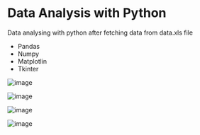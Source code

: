 # Data Analysis with Python
 Data analysing with python after fetching data from data.xls file 
  - Pandas
  - Numpy
  - Matplotlin
  - Tkinter

![image](https://user-images.githubusercontent.com/50117273/126819242-93dc0b0c-0fea-48fb-865b-155126635458.png)

![image](https://user-images.githubusercontent.com/50117273/126819261-bb6641bf-9061-4083-9cbb-a8b6b51154a4.png)

![image](https://user-images.githubusercontent.com/50117273/126819283-07f30bfb-34ec-4278-a6ec-021224930b3a.png)

 ![image](https://user-images.githubusercontent.com/50117273/126819304-53091339-2de5-4322-8845-72a874368d0d.png)


